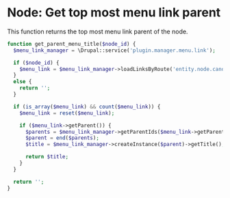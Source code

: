 # Node: Get top most menu link parent

This function returns the top most menu link parent of the node.

```php
function get_parent_menu_title($node_id) {
  $menu_link_manager = \Drupal::service('plugin.manager.menu.link');

  if ($node_id) {
    $menu_link = $menu_link_manager->loadLinksByRoute('entity.node.canonical', array('node' => $node_id));
  }
  else {
    return '';
  }

  if (is_array($menu_link) && count($menu_link)) {
    $menu_link = reset($menu_link);

    if ($menu_link->getParent()) {
      $parents = $menu_link_manager->getParentIds($menu_link->getParent());
      $parent = end($parents);
      $title = $menu_link_manager->createInstance($parent)->getTitle();

      return $title;
    }
  }

  return '';
}
```



